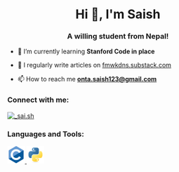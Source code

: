 <h1 align="center">Hi 👋, I'm Saish</h1>
<h3 align="center">A willing student from Nepal!</h3>

- 🌱 I’m currently learning **Stanford Code in place**

- 📝 I regularly write articles on [fmwkdns.substack.com](fmwkdns.substack.com)

- 📫 How to reach me **onta.saish123@gmail.com**

<h3 align="left">Connect with me:</h3>
<p align="left">
<a href="https://instagram.com/_sai.sh" target="blank"><img align="center" src="https://raw.githubusercontent.com/rahuldkjain/github-profile-readme-generator/master/src/images/icons/Social/instagram.svg" alt="_sai.sh" height="30" width="40" /></a>
</p>

<h3 align="left">Languages and Tools:</h3>
<p align="left"> <a href="https://www.cprogramming.com/" target="_blank" rel="noreferrer"> <img src="https://raw.githubusercontent.com/devicons/devicon/master/icons/c/c-original.svg" alt="c" width="40" height="40"/> </a> <a href="https://www.python.org" target="_blank" rel="noreferrer"> <img src="https://raw.githubusercontent.com/devicons/devicon/master/icons/python/python-original.svg" alt="python" width="40" height="40"/> </a> </p>
